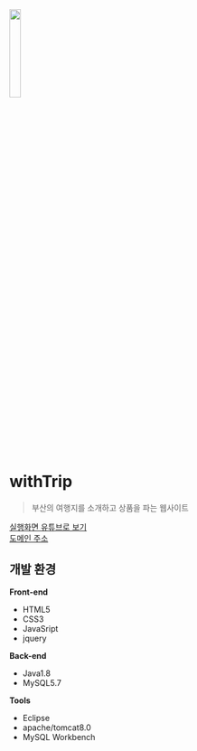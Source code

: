<img src="https://user-images.githubusercontent.com/64389409/99186390-52eef580-2793-11eb-8ffa-f3cc2da1b05b.PNG" width="20%" heigth="20%">

# withTrip  

> 부산의 여행지를 소개하고 상품을 파는 웹사이트

[실행화면 유튜브로 보기](https://www.youtube.com/watch?v=sXzx_DXEpVU)  
[도메인 주소](http://itwillbs10.cafe24.com/withTrip)



## 개발 환경
**Front-end**
  * HTML5
  * CSS3
  * JavaSript
  * jquery
  
**Back-end**
  * Java1.8
  * MySQL5.7

**Tools**
  * Eclipse
  * apache/tomcat8.0
  * MySQL Workbench
 
 
